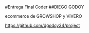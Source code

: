 #Entrega Final Coder
##DIEGO GODOY

ecommerce de GROWSHOP y VIVERO

https://github.com/dgodoy34/project


